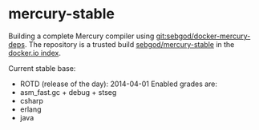 mercury-stable
==============

Building a complete Mercury compiler using [git:sebgod/docker-mercury-deps](https://github.com/sebgod/docker-mercury-deps/).
The repository is a trusted build [sebgod/mercury-stable](https://index.docker.io/u/sebgod/mercury-stable/) in the [docker.io index](https://index.docker.io).

Current stable base:
 - ROTD (release of the day): 2014-04-01
Enabled grades are:
 - asm_fast.gc + debug + stseg
 - csharp
 - erlang
 - java
